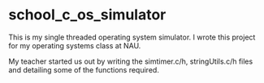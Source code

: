 # school_c_os_simulator

This is my single threaded operating system simulator. I wrote this project for my operating systems class at NAU.


My teacher started us out by writing the simtimer.c/h, stringUtils.c/h files and detailing some of the functions required.
